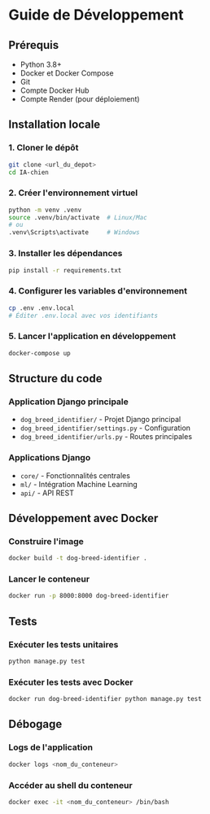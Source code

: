 # Guide de Développement

## Prérequis

- Python 3.8+
- Docker et Docker Compose
- Git
- Compte Docker Hub
- Compte Render (pour déploiement)

## Installation locale

### 1. Cloner le dépôt

```bash
git clone <url_du_depot>
cd IA-chien
```

### 2. Créer l'environnement virtuel

```bash
python -m venv .venv
source .venv/bin/activate  # Linux/Mac
# ou
.venv\Scripts\activate     # Windows
```

### 3. Installer les dépendances

```bash
pip install -r requirements.txt
```

### 4. Configurer les variables d'environnement

```bash
cp .env .env.local
# Éditer .env.local avec vos identifiants
```

### 5. Lancer l'application en développement

```bash
docker-compose up
```

## Structure du code

### Application Django principale

- `dog_breed_identifier/` - Projet Django principal
- `dog_breed_identifier/settings.py` - Configuration
- `dog_breed_identifier/urls.py` - Routes principales

### Applications Django

- `core/` - Fonctionnalités centrales
- `ml/` - Intégration Machine Learning
- `api/` - API REST

## Développement avec Docker

### Construire l'image

```bash
docker build -t dog-breed-identifier .
```

### Lancer le conteneur

```bash
docker run -p 8000:8000 dog-breed-identifier
```

## Tests

### Exécuter les tests unitaires

```bash
python manage.py test
```

### Exécuter les tests avec Docker

```bash
docker run dog-breed-identifier python manage.py test
```

## Débogage

### Logs de l'application

```bash
docker logs <nom_du_conteneur>
```

### Accéder au shell du conteneur

```bash
docker exec -it <nom_du_conteneur> /bin/bash
```